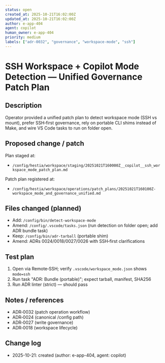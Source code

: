 ```yaml
---
status: open
created_at: 2025-10-21T16:02:00Z
updated_at: 2025-10-21T16:02:00Z
author: e-app-404
agent: copilot
human_owner: e-app-404
priority: medium
labels: ["adr-0032", "governance", "workspace-mode", "ssh"]
---
```


# SSH Workspace + Copilot Mode Detection — Unified Governance Patch Plan

## Description
Operator provided a unified patch plan to detect workspace mode (SSH vs mount), prefer SSH‑first governance, rely on portable CLI shims instead of Make, and wire VS Code tasks to run on folder open.

## Proposed change / patch
Plan staged at:
- `/config/hestia/workspace/staging/20251021T160000Z__copilot__ssh_workspace_mode_patch_plan.md`

Patch plan registered at:
- `/config/hestia/workspace/operations/patch_plans/20251021T160100Z-workspace_mode_and_governance_unified.md`

## Files changed (planned)
- Add: `/config/bin/detect-workspace-mode`
- Amend: `/config/.vscode/tasks.json` (run detection on folder open; add ADR bundle task)
- Keep: `/config/bin/adr-tarball` (portable shim)
- Amend: ADRs 0024/0018/0027/0026 with SSH‑first clarifications

## Test plan
1) Open via Remote‑SSH; verify `.vscode/workspace_mode.json` shows `mode=ssh`
2) Run task "ADR: Bundle (portable)"; expect tarball, manifest, SHA256
3) Run ADR linter (strict) — should pass

## Notes / references
- ADR‑0032 (patch operation workflow)
- ADR‑0024 (canonical /config path)
- ADR‑0027 (write governance)
- ADR‑0018 (workspace lifecycle)

## Change log
- 2025-10-21: created (author: e-app-404, agent: copilot)